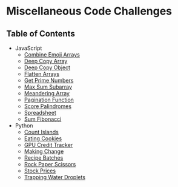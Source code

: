 # Miscellaneous Code Challenges

## Table of Contents

-   JavaScript
    -   [Combine Emoji Arrays](combine-emoji-arrays)
    -   [Deep Copy Array](deep-copy-array)
    -   [Deep Copy Object](deep-copy-object)
    -   [Flatten Arrays](flatten-arrays)
    -   [Get Prime Numbers](get-prime-numbers)
    -   [Max Sum Subarray](maximum-sum-subarray)
    -   [Meandering Array](meandering-array)
    -   [Pagination Function](pagination-function)
    -   [Score Palindromes](score-palindromes)
    -   [Spreadsheet](spreadsheet)
    -   [Sum Fibonacci](sum-fibonacci)
-   Python
    -   [Count Islands](count-islands)
    -   [Eating Cookies](eating-cookies)
    -   [GPU Credit Tracker](gpu-credit-tracker)
    -   [Making Change](making-change)
    -   [Recipe Batches](recipe-batches)
    -   [Rock Paper Scissors](rock-paper-scissors)
    -   [Stock Prices](stock-prices)
    -   [Trapping Water Droplets](trapping-water-droplets)
